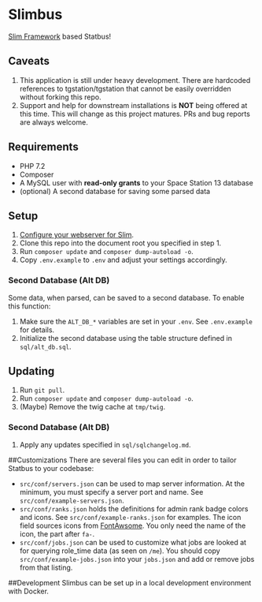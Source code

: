 # Slimbus  
[Slim Framework](https://www.slimframework.com/) based Statbus!

## Caveats
1. This application is still under heavy development. There are hardcoded references to tgstation/tgstation that cannot be easily overridden without forking this repo.
2. Support and help for downstream installations is **NOT** being offered at this time. This will change as this project matures. PRs and bug reports are  always welcome.

## Requirements
- PHP 7.2
- Composer
- A MySQL user with **read-only grants** to your Space Station 13 database
- (optional) A second database for saving some parsed data

## Setup
1. [Configure your webserver for Slim](https://www.slimframework.com/docs/v3/start/web-servers.html). 
2. Clone this repo into the document root you specified in step 1.
3. Run  `composer update` and `composer dump-autoload -o`.
4. Copy `.env.example` to `.env` and adjust your settings accordingly.

### Second Database (Alt DB)
Some data, when parsed, can be saved to a second database. To enable this function: 

1. Make sure the `ALT_DB_*` variables are set in your `.env`. See `.env.example` for details.
2. Initialize the second database using the table structure defined in `sql/alt_db.sql`.

## Updating
1. Run `git pull`.
2. Run  `composer update` and `composer dump-autoload -o`.
3. (Maybe) Remove the twig cache at `tmp/twig`.

### Second Database (Alt DB)
1. Apply any updates specified in `sql/sqlchangelog.md`. 

##Customizations
There are several files you can edit in order to tailor Statbus to your codebase: 

- `src/conf/servers.json` can be used to map server information. At the minimum, you must specify a server port and name. See `src/conf/example-servers.json`.
- `src/conf/ranks.json` holds the definitions for admin rank badge colors and icons. See `src/conf/example-ranks.json` for examples. The icon field sources icons from [FontAwsome](https://fontawesome.com/icons?d=gallery&s=solid&m=free). You only need the name of the icon, the part after `fa-`. 
- `src/conf/jobs.json` can be used to customize what jobs are looked at for querying role_time data (as seen on `/me`). You should copy `src/conf/example-jobs.json` into your `jobs.json` and add or remove jobs from that listing.

##Development
Slimbus can be set up in a local development environment with Docker.